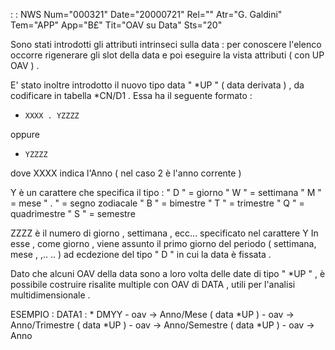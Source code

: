  :  : NWS Num="000321" Date="20000721" Rel="" Atr="G. Galdini" Tem="APP" App="B£" Tit="OAV su Data" Sts="20"

Sono stati introdotti gli attributi intrinseci sulla data  : 
per conoscere l'elenco occorre rigenerare gli slot della data e poi eseguire la vista attributi  (
con UP OAV ) .

E' stato inoltre introdotto il nuovo tipo data  " \*UP "  ( data derivata ) , da codificare in tabella \*CN/D1 .
Essa ha il seguente formato  : 
   -     XXXX . YZZZZ
oppure
   -     YZZZZ

dove
XXXX indica l'Anno  ( nel caso 2 è l'anno corrente )

Y è un carattere che specifica il tipo  : 
   " D "  =  giorno
   " W "  =  settimana
   " M "  = mese
   " . "  = segno zodiacale
   " B "  = bimestre
   " T "  = trimestre
   " Q "  = quadrimestre
   " S  "  = semestre

ZZZZ è il numero di giorno , settimana , ecc... specificato nel carattere Y 
In esse , come giorno , viene assunto il primo giorno del periodo  ( settimana, mese , ,.. .. ) ad
ecdezione del tipo  " D " in cui la data è fissata .

Dato che alcuni OAV della data sono a loro volta delle date di tipo  " \*UP " , è possibile costruire risalite multiple con OAV di DATA , utili per l'analisi multidimensionale .


ESEMPIO  : 
DATA1  :  \* DMYY  - oav ->
           Anno/Mese ( data \*UP )   - oav ->
                   Anno/Trimestre  ( data \*UP )   - oav ->
                           Anno/Semestre ( data \*UP )  - oav ->
                                   Anno




